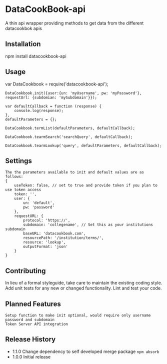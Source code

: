 DataCookBook-api
================

A thin api wrapper providing methods to get data from the different datacookbok apis

## Installation

  npm install datacookbook-api

## Usage

  var DataCookbook = require('datacookbook-api');
	
	DataCookbook.init({user:{un: 'myUsername', pw: 'myPassword'}, requestUrl: {subdomian: 'mySubdomain'}});
	
	var defaultCallback = function (response) {
		console.log(response);
	},
	defaultParameters = {};
	
	DataCookbook.termList(defaultParameters, defaultCallback);
	
	DataCookbook.tearmSearch('searchQuery', defaultCallback);
	
	DataCookbook.tearmLookup('query', defaultParameters, defaultCallback);
	
## Settings

	The the parameters available to init and default values are as follows:
	{
		useToken: false, // set to true and provide token if you plan to use token access
		token: '',
		user: {
			un: 'default',
			pw: 'password'
		},
		requestURL: {
			protocol: 'https://',
			subdomain: 'collegename', // Set this as your institutions subdomain
			baseURL: 'datacookbook.com',
			resourcePath: '/institution/terms/',
			resource: 'lookup',
			outputFormat: 'json'
		}
	}

## Contributing

In lieu of a formal styleguide, take care to maintain the existing coding style.
Add unit tests for any new or changed functionality. Lint and test your code.

## Planned Features
	
	Setup function to make init optional, would require only username password and subdomain
	Token Server API integration

## Release History

* 1.1.0 Change dependency to self developed merge package `npm absorb`
* 1.0.0 Initial release